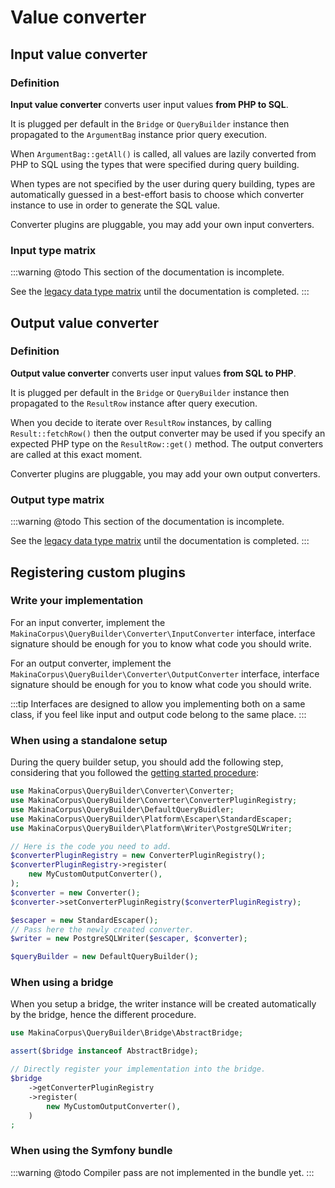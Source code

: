 # Value converter

## Input value converter

### Definition

**Input value converter** converts user input values **from PHP to SQL**.

It is plugged per default in the `Bridge` or `QueryBuilder` instance then
propagated to the `ArgumentBag` instance prior query execution.

When `ArgumentBag::getAll()` is called, all values are lazily converted from
PHP to SQL using the types that were specified during query building.

When types are not specified by the user during query building, types are
automatically guessed in a best-effort basis to choose which converter instance
to use in order to generate the SQL value.

Converter plugins are pluggable, you may add your own input converters.

### Input type matrix

:::warning
@todo This section of the documentation is incomplete.

See the [legacy data type matrix](../query/datatype) until the documentation is completed.
:::

## Output value converter

### Definition

**Output value converter** converts user input values **from SQL to PHP**.

It is plugged per default in the `Bridge` or `QueryBuilder` instance then
propagated to the `ResultRow` instance after query execution.

When you decide to iterate over  `ResultRow` instances, by calling
`Result::fetchRow()` then the output converter may be used if you specify
an expected PHP type on the `ResultRow::get()` method. The output converters
are called at this exact moment.

Converter plugins are pluggable, you may add your own output converters.

### Output type matrix

:::warning
@todo This section of the documentation is incomplete.

See the [legacy data type matrix](../query/datatype) until the documentation is completed.
:::

## Registering custom plugins

### Write your implementation

For an input converter, implement the `MakinaCorpus\QueryBuilder\Converter\InputConverter`
interface, interface signature should be enough for you to know what code
you should write.

For an output converter, implement the `MakinaCorpus\QueryBuilder\Converter\OutputConverter`
interface, interface signature should be enough for you to know what code
you should write.

:::tip
Interfaces are designed to allow you implementing both on a same
class, if you feel like input and output code belong to the same place.
:::

### When using a standalone setup

During the query builder setup, you should add the following step,
considering that you followed the [getting started procedure](../introduction/getting-started):

```php
use MakinaCorpus\QueryBuilder\Converter\Converter;
use MakinaCorpus\QueryBuilder\Converter\ConverterPluginRegistry;
use MakinaCorpus\QueryBuilder\DefaultQueryBuidler;
use MakinaCorpus\QueryBuilder\Platform\Escaper\StandardEscaper;
use MakinaCorpus\QueryBuilder\Platform\Writer\PostgreSQLWriter;

// Here is the code you need to add.
$converterPluginRegistry = new ConverterPluginRegistry();
$converterPluginRegistry->register(
    new MyCustomOutputConverter(),
);
$converter = new Converter();
$converter->setConverterPluginRegistry($converterPluginRegistry);

$escaper = new StandardEscaper();
// Pass here the newly created converter.
$writer = new PostgreSQLWriter($escaper, $converter);

$queryBuilder = new DefaultQueryBuilder();
```

### When using a bridge

When you setup a bridge, the writer instance will be created automatically
by the bridge, hence the different procedure.

```php
use MakinaCorpus\QueryBuilder\Bridge\AbstractBridge;

assert($bridge instanceof AbstractBridge);

// Directly register your implementation into the bridge.
$bridge
    ->getConverterPluginRegistry
    ->register(
        new MyCustomOutputConverter(),
    )
;
```

### When using the Symfony bundle

:::warning
@todo Compiler pass are not implemented in the bundle yet.
:::
